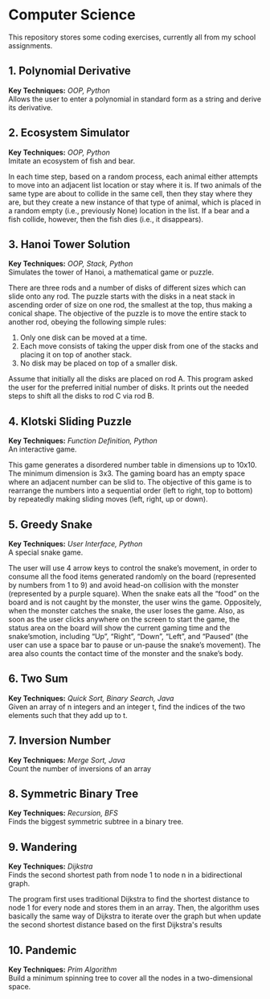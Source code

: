 # Computer Science
This repository stores some coding exercises, currently all from my school assignments.
## 1. Polynomial Derivative
**Key Techniques:** *OOP, Python*  
Allows the user to enter a polynomial in standard form as a string and derive its derivative.
## 2. Ecosystem Simulator
**Key Techniques:** *OOP, Python*  
Imitate an ecosystem of fish and bear.

In each time step, based on a random process, each animal either attempts to move into an adjacent list location or stay where it is. If two animals of the same type are about to collide in the same cell, then they stay where they are, but they create a new instance of that type of animal, which is placed in a random empty (i.e., previously None) location in the list. If a bear and a fish collide, however, then the fish dies (i.e., it disappears).
## 3. Hanoi Tower Solution
**Key Techniques:** *OOP, Stack, Python*  
Simulates the tower of Hanoi, a mathematical game or puzzle.

There are three rods and a number of disks of different sizes which can slide onto any rod. The puzzle starts with the disks in a neat stack in ascending order of size on one rod, the smallest at the top, thus making a conical shape. The objective of the puzzle is to move the entire stack to
another rod, obeying the following simple rules: 

  1. Only one disk can be moved at a time.
  2. Each move consists of taking the upper disk from one of the stacks and placing it on top of another stack.
  3. No disk may be placed on top of a smaller disk.
     
Assume that initially all the disks are placed on rod A. This program asked the user for the preferred initial number of disks. It prints out the needed steps to shift all the disks to rod C via rod B.
## 4. Klotski Sliding Puzzle
**Key Techniques:** *Function Definition, Python*   
An interactive game.

This game generates a disordered number table in dimensions up to 10x10. The minimum dimension is 3x3. The gaming board has an empty space where an adjacent number can be slid to. The objective of this game is to rearrange the numbers into a sequential order (left to right, top to bottom) by repeatedly making sliding moves (left, right, up or down).
## 5. Greedy Snake
**Key Techniques:** *User Interface, Python*   
A special snake game. 

The user will use 4 arrow keys to control the snake’s movement, in order to consume all the food items generated randomly on the board (represented by numbers from 1 to 9) and avoid head-on collision with the monster (represented by a purple square). When the snake eats all the “food” on the board and is not caught by the monster, the user wins the game. Oppositely, when the monster catches the snake, the user loses the game. Also, as soon as the user clicks anywhere on the screen to start the game, the status area on the board will show the current gaming time and the snake’smotion, including “Up”, “Right”, “Down”, “Left”, and “Paused” (the user can use a space bar to pause or un-pause the snake’s movement). The area also counts the contact time of the monster and the snake’s body.
## 6. Two Sum
**Key Techniques:** *Quick Sort, Binary Search, Java*  
Given an array of n integers and an integer t, find the indices of the two elements such that they
add up to t.
## 7. Inversion Number
**Key Techniques:** *Merge Sort, Java*  
Count the number of inversions of an array
## 8. Symmetric Binary Tree
**Key Techniques:** *Recursion, BFS*      
Finds the biggest symmetric subtree in a binary tree.
## 9. Wandering
**Key Techniques:** *Dijkstra*  
Finds the second shortest path from node 1 to node n in a bidirectional graph.  

The program first uses traditional Dijkstra to find the shortest distance to node 1 for every node and stores them in an array. Then, the algorithm uses basically the same way of Dijkstra to iterate over the graph but when update the second shortest distance based on the first Dijkstra's results
## 10. Pandemic
**Key Techniques:** *Prim Algorithm*    
Build a minimum spinning tree to cover all the nodes in a two-dimensional space.








